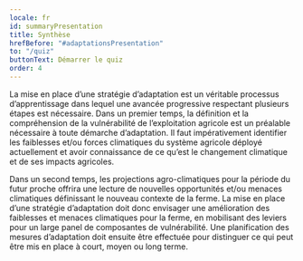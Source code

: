 ```yaml
---
locale: fr
id: summaryPresentation
title: Synthèse
hrefBefore: "#adaptationsPresentation"
to: "/quiz"
buttonText: Démarrer le quiz
order: 4
---
```


La mise en place d’une stratégie d’adaptation est un véritable processus d’apprentissage dans lequel une avancée progressive respectant plusieurs étapes est nécessaire. 
Dans un premier temps, la définition et la compréhension de la vulnérabilité de l’exploitation agricole est un préalable nécessaire à toute démarche d’adaptation. Il faut impérativement identifier les faiblesses et/ou forces climatiques du système agricole déployé actuellement et avoir connaissance de ce qu’est le changement climatique et de ses impacts agricoles.

Dans un second temps, les projections agro-climatiques pour la période du futur proche offrira une lecture de nouvelles opportunités et/ou menaces climatiques définissant le nouveau contexte de la ferme. La mise en place d’une stratégie d’adaptation doit donc envisager une amélioration des faiblesses et menaces climatiques pour la ferme, en mobilisant des leviers pour un large panel de composantes de vulnérabilité. 
Une planification des mesures d’adaptation doit ensuite être effectuée pour distinguer ce qui peut être mis en place à court, moyen ou long terme.

<roadmap style="text-align: center;" />
